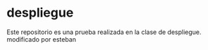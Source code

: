 # despliegue
Este repositorio es una prueba realizada en la clase de despliegue.
modificado por esteban
